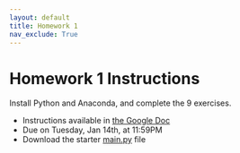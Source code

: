 ```yaml
---
layout: default
title: Homework 1
nav_exclude: True
---
```


# Homework 1 Instructions
Install Python and Anaconda, and complete the 9 exercises. 

* Instructions available in [the Google Doc](https://drive.google.com/open?id=1UmvlrqLf05SdgVWuqb8QyFAUrqPDGjsr8EWX5ZtHC34)
* Due on Tuesday, Jan 14th, at 11:59PM
* Download the starter [main.py](main.py) file
